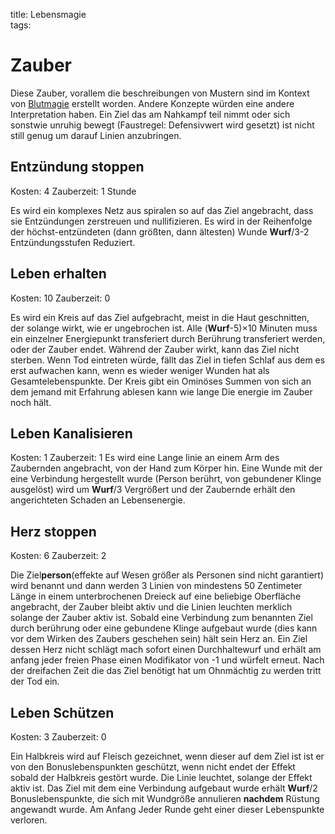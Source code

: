 title: Lebensmagie  
tags:   
# Zauber
Diese Zauber, vorallem die beschreibungen von Mustern sind im Kontext von [Blutmagie](bloodmagic) erstellt worden. Andere Konzepte würden eine andere Interpretation haben.
Ein Ziel das am Nahkampf teil nimmt oder sich sonstwie unruhig bewegt (Faustregel: Defensivwert wird gesetzt) ist nicht still genug um darauf Linien anzubringen.

## Entzündung stoppen
Kosten: 4
Zauberzeit: 1 Stunde

Es wird ein komplexes Netz aus spiralen so auf das Ziel angebracht, dass sie Entzündungen zerstreuen und nullifizieren.
Es wird in der Reihenfolge der höchst-entzündeten (dann größten, dann ältesten) Wunde **Wurf**/3-2 Entzündungsstufen Reduziert.

## Leben erhalten
Kosten: 10
Zauberzeit: 0

Es wird ein Kreis auf das Ziel aufgebracht, meist in die Haut geschnitten, der solange wirkt, wie er ungebrochen ist. Alle (**Wurf**-5)&times;10 Minuten muss ein einzelner Energiepunkt transferiert durch Berührung transferiert werden, oder der Zauber endet. Während der Zauber wirkt, kann das Ziel nicht sterben. Wenn Tod eintreten würde, fällt das Ziel in tiefen Schlaf aus dem es erst aufwachen kann, wenn es wieder weniger Wunden hat als Gesamtelebenspunkte. Der Kreis gibt ein Ominöses Summen von sich an dem jemand mit Erfahrung ablesen kann wie lange Die energie im Zauber noch hält.

## Leben Kanalisieren
Kosten: 1
Zauberzeit: 1
Es wird eine Lange linie an einem Arm des Zaubernden angebracht, von der Hand zum Körper hin.
Eine Wunde mit der eine Verbindung hergestellt wurde (Person berührt, von gebundener Klinge ausgelöst) wird um **Wurf**/3 Vergrößert und der Zaubernde erhält den angerichteten Schaden an Lebensenergie.

## Herz stoppen
Kosten: 6
Zauberzeit: 2

Die Ziel**person**(effekte auf Wesen größer als Personen sind nicht garantiert) wird benannt und dann werden 3 Linien von mindestens 50 Zentimeter Länge in einem unterbrochenen Dreieck auf eine beliebige Oberfläche angebracht, der Zauber bleibt aktiv und die Linien leuchten merklich solange der Zauber aktiv ist. Sobald eine Verbindung zum benannten Ziel durch berührung oder eine gebundene Klinge aufgebaut wurde (dies kann vor dem Wirken des Zaubers geschehen sein) hält sein Herz an. Ein Ziel dessen Herz nicht schlägt mach sofort einen Durchhaltewurf und erhält am anfang jeder freien Phase einen Modifikator von -1 und würfelt erneut. Nach der dreifachen Zeit die das Ziel benötigt hat um Ohnmächtig zu werden tritt der Tod ein.


## Leben Schützen
Kosten: 3
Zauberzeit: 0

Ein Halbkreis wird auf Fleisch gezeichnet, wenn dieser auf dem Ziel ist ist er von den Bonuslebenspunkten geschützt, wenn nicht endet der Effekt sobald der Halbkreis gestört wurde. Die Linie leuchtet, solange der Effekt aktiv ist.
Das Ziel mit dem eine Verbindung aufgebaut wurde erhält **Wurf**/2 Bonuslebenspunkte, die sich mit Wundgröße annulieren **nachdem** Rüstung angewandt wurde. Am Anfang Jeder Runde geht einer dieser Lebenspunkte verloren.


